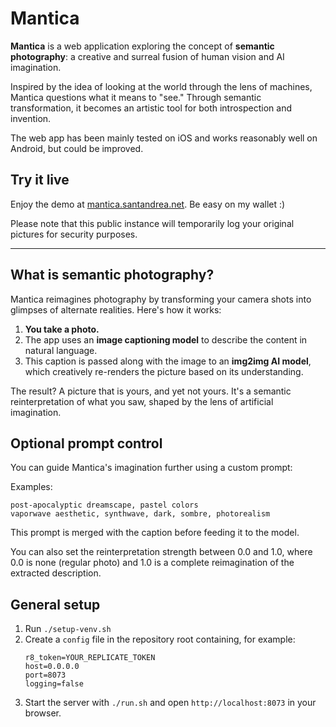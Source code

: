 # Mantica

**Mantica** is a web application exploring the concept of **semantic photography**: a creative and surreal fusion of human vision and AI imagination.

Inspired by the idea of looking at the world through the lens of machines, Mantica questions what it means to "see." Through semantic transformation, it becomes an artistic tool for both introspection and invention.

The web app has been mainly tested on iOS and works reasonably well on Android, but could be improved.

## Try it live
Enjoy the demo at [mantica.santandrea.net](https://mantica.santandrea.net). Be easy on my wallet :)

Please note that this public instance will temporarily log your original pictures for security purposes.

---

## What is semantic photography?

Mantica reimagines photography by transforming your camera shots into glimpses of alternate realities.
Here's how it works:

1. **You take a photo.**
2. The app uses an **image captioning model** to describe the content in natural language.
3. This caption is passed along with the image to an **img2img AI model**, which creatively re-renders the picture based on its understanding.

The result? A picture that is yours, and yet not yours. It's a semantic reinterpretation of what you saw, shaped by the lens of artificial imagination.

## Optional prompt control

You can guide Mantica's imagination further using a custom prompt:

Examples:
```
post-apocalyptic dreamscape, pastel colors
vaporwave aesthetic, synthwave, dark, sombre, photorealism
```

This prompt is merged with the caption before feeding it to the model.

You can also set the reinterpretation strength between 0.0 and 1.0, where 0.0 is none (regular photo) and 1.0 is a complete reimagination of the extracted description.

## General setup

1. Run ```./setup-venv.sh```
3. Create a `config` file in the repository root containing, for example:
   ```
   r8_token=YOUR_REPLICATE_TOKEN
   host=0.0.0.0
   port=8073
   logging=false
   ```
4. Start the server with `./run.sh` and open `http://localhost:8073` in your browser.
